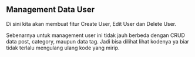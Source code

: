 ## Management Data User

Di sini kita akan membuat fitur Create User, Edit User dan Delete User.

Sebenarnya untuk management user ini tidak jauh berbeda dengan CRUD data post, category, maupun data tag. Jadi bisa dilihat lihat kodenya ya biar tidak terlalu mengulang ulang kode yang mirip.
